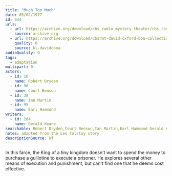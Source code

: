 ```yaml
---
title: "Much Too Much"
date: 05/02/1977
id: 644
urls: 
  - url: https://archive.org/download/cbs_radio_mystery_theater/cbs_radio_mystery_theater-0601-0650.zip/cbs_radio_mystery_theater-0601-0650%2Fcbsrmt_0644_much_too_much.mp3
    source: archive-org
  - url: https://archive.org/download/cbsrmt-david-oxford-boa-collection/CBSRMT-770502-0644-Much-Too-Much-(128-48)_WBBM-JE-{BoA}.mp3
    quality: 0
    source: kl-davidoboa
audioQuality: 0
tags: 
  - adaptation
multipart: 0
actors:  
  - id: 16
    name: Robert Dryden  
  - id: 90
    name: Court Benson  
  - id: 38
    name: Ian Martin  
  - id: 95
    name: Earl Hammond
writers:  
  - id: 284
    name: Gerald Keane
searchable: Robert Dryden,Court Benson,Ian Martin,Earl Hammond Gerald Keane
notes: adapted from the Leo Tolstoy story
descriptionSource: kf
---
```

In this farce, the King of a tiny kingdom doesn't want to spend the money to purchase a guillotine to execute a prisoner. He explores several other means of execution and punishment, but can't find one that he deems cost effective.